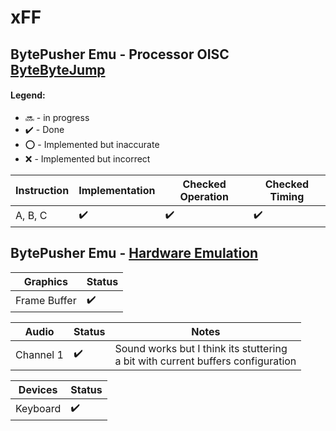 # xFF

## BytePusher Emu - Processor OISC [ByteByteJump](https://esolangs.org/wiki/ByteByteJump)
#### Legend:
- :soon: - in progress
- :heavy_check_mark: - Done
- :o: - Implemented but inaccurate
- :x: - Implemented but incorrect

Instruction  |  Implementation  | Checked Operation | Checked Timing
-----------  | ---------------- | ----------------- | --------------
A, B, C      |:heavy_check_mark:| :heavy_check_mark:|:heavy_check_mark:


## BytePusher Emu - [Hardware Emulation](https://esolangs.org/wiki/BytePusher)

Graphics      | Status
------------- | ------
Frame Buffer  | :heavy_check_mark:

Audio | Status | Notes
----- | ------ | ---
Channel 1 |:heavy_check_mark: | Sound works but I think its stuttering<br>a bit with current buffers configuration

Devices  | Status
-------  | ------
Keyboard | :heavy_check_mark: